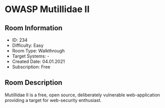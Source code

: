 ﻿# OWASP Mutillidae II

## Room Information
- ID: 234
- Difficulty: Easy
- Room Type: Walkthrough
- Target Systems: -
- Created Date: 04.01.2021
- Subscription: Free

## Room Description
Mutillidae II is a free, open source, deliberately vulnerable web-application providing a target for web-security enthusiast.
